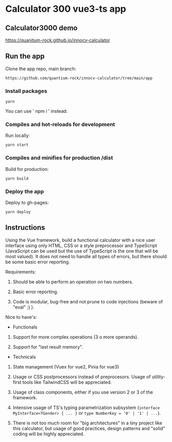 # Calculator 300 vue3-ts app

## Calculator3000 demo

https://quanitum-rock.github.io/innocv-calculator


## Run the app

Clone the app repo, main branch:

```
https://github.com/quantium-rock/innocv-calculator/tree/main/app
```

### Install packages

```
yarn
```

You can use ' npm i ' instead.

### Compiles and hot-reloads for development

Run locally:

```
yarn start
```

### Compiles and minifies for production /dist

Build for production:

```
yarn build

```

### Deploy the app

Deploy to gh-pages:

```
yarn deploy
```


## Instructions

Using the Vue framework, build a functional calculator with a nice user interface using only HTML, CSS or a style preprocessor and TypeScript (JavaScript can be used but the use of TypeScript is the one that will be most valued). It does not need to handle all types of errors, but there should be some basic error reporting.

Requirements:

1.  Should be able to perform an operation on two numbers.

2.  Basic error reporting.

3.  Code is modular, bug-free and not prune to code injections (beware of "eval" ;) ).

Nice to have's:

- Functionals

1.  Support for more complex operations (3 o more operands).

2.  Support for "last result memory".

- Technicals

1.  State management (Vuex for vue2, Pinia for vue3)

2.  Usage or CSS postprocessors instead of preprocesors. Usage of utility-first tools like TailwindCSS will be appreciated.

3.  Usage of class components, either if you use version 2 or 3 of the framework.

4.  Intensive usage of TS's typing parametrization subsystem (`interface MyInterface<TGender> { ... }` or `type NumberKey = '0' | '1' | ...`).

5.  There is not too much room for "big architectures" in a tiny project like this calculator, but usage of good practices, design patterns and "solid" coding will be highly appreciated.
